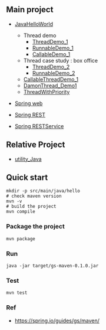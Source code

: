 ## Main project
- [JavaHelloWorld](https://github.com/yennanliu/JavaHelloWorld/tree/main/src)
	- Thread demo
		- [ThreadDemo_1](https://github.com/yennanliu/JavaHelloWorld/blob/main/src/main/java/thread/ThreadDemo_1.java)
		- [RunnableDemo_1](https://github.com/yennanliu/JavaHelloWorld/blob/main/src/main/java/thread/RunnableDemo_1.java)
		- [CallableDemo_1](https://github.com/yennanliu/JavaHelloWorld/blob/main/src/main/java/thread/CallableDemo_1.java)
	- Thread case study : box office
		- [ThreadDemo_2](https://github.com/yennanliu/JavaHelloWorld/blob/main/src/main/java/thread/ThreadDemo_2.java)
		- [RunnableDemo_2](https://github.com/yennanliu/JavaHelloWorld/blob/main/src/main/java/thread/RunnableDemo_2.java)
	- [CallableThreadDemo_1](https://github.com/yennanliu/JavaHelloWorld/blob/main/src/main/java/thread/CallableThreadDemo_1.java)
	- [DamonThread_Demo1](https://github.com/yennanliu/JavaHelloWorld/blob/main/src/main/java/thread/DamonThread_Demo1.java)
	- [ThreadWithPriority](https://github.com/yennanliu/JavaHelloWorld/blob/main/src/main/java/thread/ThreadWithPriority.java)
	
- [Spring web](https://github.com/yennanliu/JavaHelloWorld/tree/main/SpringWeb)
- [Spring REST](https://github.com/yennanliu/JavaHelloWorld/tree/main/SpringREST)
- [Spring RESTService](https://github.com/yennanliu/JavaHelloWorld/tree/main/SpringRESTService)

## Relative Project
- [utility_Java](https://github.com/yennanliu/utility_Java)

## Quick start
```
mkdir -p src/main/java/hello
# check maven version
mvn -v
# build the project
mvn compile
```

### Package the project
```
mvn package
```

### Run
```
java -jar target/gs-maven-0.1.0.jar
```

### Test 
```
mvn test
```

### Ref
- https://spring.io/guides/gs/maven/
